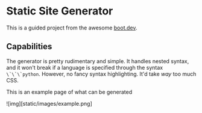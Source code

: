 # Static Site Generator

This is a guided project from the awesome [boot.dev](https://boot.dev).

## Capabilities

The generator is pretty rudimentary and simple. It handles nested syntax, and it won't break if a language is specified through the syntax ```\`\`\`python```. However, no fancy syntax highlighting. It'd take *way* too much CSS.

This is an example page of what can be generated

![img][static/images/example.png]
